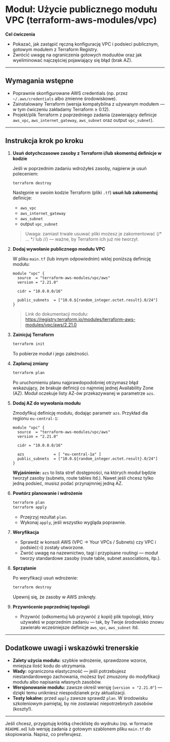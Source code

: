 # Moduł: Użycie publicznego modułu VPC (terraform-aws-modules/vpc)

**Cel ćwiczenia**

- Pokazać, jak zastąpić ręczną konfigurację VPC i podsieci publicznym, gotowym modułem z Terraform Registry.
- Zwrócić uwagę na ograniczenia gotowych moduułów oraz jak wyeliminować najczęściej pojawiający się błąd (brak AZ).

---

## Wymagania wstępne

- Poprawnie skonfigurowane AWS credentials (np. przez `~/.aws/credentials` albo zmienne środowiskowe).
- Zainstalowany Terraform (wersja kompatybilna z używanym modułem — w tym ćwiczeniu zakładamy Terraform ≥ 0.12).
- Projekt/plik Terraform z poprzedniego zadania (zawierający definicje `aws_vpc`, `aws_internet_gateway`, `aws_subnet` oraz output `vpc_subnet`).

---

## Instrukcja krok po kroku

1. **Usuń dotychczasowe zasoby z Terraform i/lub skomentuj definicje w kodzie**

   Jeśli w poprzednim zadaniu wdrożyłeś zasoby, najpierw je usuń poleceniem:

   ```bash
   terraform destroy
   ```

   Następnie w swoim kodzie Terraform (pliki `.tf`) **usuń lub zakomentuj** definicje:

   - `aws_vpc`
   - `aws_internet_gateway`
   - `aws_subnet`
   - output `vpc_subnet`

   > Uwaga: zamiast trwale usuwać pliki możesz je zakomentować (/* ... */ lub //) — ważne, by Terraform ich już nie tworzył.

2. **Dodaj wywołanie publicznego modułu VPC**

   W pliku `main.tf` (lub innym odpowiednim) wklej poniższą definicję modułu:

   ```hcl
   module "vpc" {
     source  = "terraform-aws-modules/vpc/aws"
     version = "2.21.0"

     cidr = "10.0.0.0/16"

     public_subnets  = ["10.0.${random_integer.octet.result}.0/24"]
   }
   ```

   > Link do dokumentacji modułu: https://registry.terraform.io/modules/terraform-aws-modules/vpc/aws/2.21.0

3. **Zainicjuj Terraform**

   ```bash
   terraform init
   ```

   To pobierze moduł i jego zależności.

4. **Zaplanuj zmiany**

   ```bash
   terraform plan
   ```

   Po uruchomieniu planu najprawdopodobniej otrzymasz błąd wskazujący, że brakuje definicji co najmniej jednej Availability Zone (AZ). Moduł oczekuje listy AZ-ów przekazywanej w parametrze `azs`.

5. **Dodaj AZ do wywołania modułu**

   Zmodyfikuj definicję modułu, dodając parametr `azs`. Przykład dla regionu `eu-central-1`:

   ```hcl
   module "vpc" {
     source  = "terraform-aws-modules/vpc/aws"
     version = "2.21.0"

     cidr = "10.0.0.0/16"

     azs             = [ "eu-central-1a" ]
     public_subnets  = ["10.0.${random_integer.octet.result}.0/24"]
   }
   ```

   **Wyjaśnienie:** `azs` to lista stref dostępności, na których moduł będzie tworzył zasoby (subnets, route tables itd.). Nawet jeśli chcesz tylko jedną podsieć, musisz podać przynajmniej jedną AZ.

6. **Powtórz planowanie i wdrożenie**

   ```bash
   terraform plan
   terraform apply
   ```

   - Przejrzyj rezultat `plan`.
   - Wykonaj `apply`, jeśli wszystko wygląda poprawnie.

7. **Weryfikacja**

   - Sprawdź w konsoli AWS (VPC -> Your VPCs / Subnets) czy VPC i podsieć(-i) zostały utworzone.
   - Zwróć uwagę na nazewnictwo, tagi i przypisane routingi — moduł tworzy standardowe zasoby (route table, subnet associations, itp.).

8. **Sprzątanie**

   Po weryfikacji usuń wdrożenie:

   ```bash
   terraform destroy
   ```

   Upewnij się, że zasoby w AWS zniknęły.

9. **Przywrócenie poprzedniej topologii**

   - Przywróć (odkomentuj lub przywróć z kopii) plik topologii, który używałeś w poprzednim zadaniu — tak, by Twoje środowisko znowu zawierało wcześniejsze definicje `aws_vpc`, `aws_subnet` itd.

---

## Dodatkowe uwagi i wskazówki trenerskie

- **Zalety użycia modułu:** szybkie wdrożenie, sprawdzone wzorce, mniejsza ilość kodu do utrzymania.
- **Wady:** ograniczona elastyczność — jeśli potrzebujesz niestandardowego zachowania, możesz być zmuszony do modyfikacji modułu albo napisania własnych zasobów.
- **Wersjonowanie modułu:** zawsze określ wersję (`version = "2.21.0"`) — dzięki temu unikniesz niespodzianek przy aktualizacji.
- **Testy lokalne:** przed `apply` zawsze sprawdź `plan`. W środowisku szkoleniowym pamiętaj, by nie zostawiać niepotrzebnych zasobów (koszty!).

---

Jeśli chcesz, przygotuję krótką checklistę do wydruku (np. w formacie `README.md`) lub wersję zadania z gotowym szablonem pliku `main.tf` do skopiowania. Napisz, co preferujesz.

